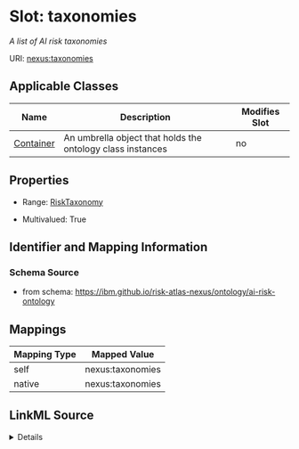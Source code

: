 

# Slot: taxonomies


_A list of AI risk taxonomies_





URI: [nexus:taxonomies](https://ibm.github.io/risk-atlas-nexus/ontology/taxonomies)



<!-- no inheritance hierarchy -->





## Applicable Classes

| Name | Description | Modifies Slot |
| --- | --- | --- |
| [Container](Container.md) | An umbrella object that holds the ontology class instances |  no  |







## Properties

* Range: [RiskTaxonomy](RiskTaxonomy.md)

* Multivalued: True





## Identifier and Mapping Information







### Schema Source


* from schema: https://ibm.github.io/risk-atlas-nexus/ontology/ai-risk-ontology




## Mappings

| Mapping Type | Mapped Value |
| ---  | ---  |
| self | nexus:taxonomies |
| native | nexus:taxonomies |




## LinkML Source

<details>
```yaml
name: taxonomies
description: A list of AI risk taxonomies
from_schema: https://ibm.github.io/risk-atlas-nexus/ontology/ai-risk-ontology
rank: 1000
alias: taxonomies
owner: Container
domain_of:
- Container
range: RiskTaxonomy
multivalued: true
inlined: true
inlined_as_list: true

```
</details>